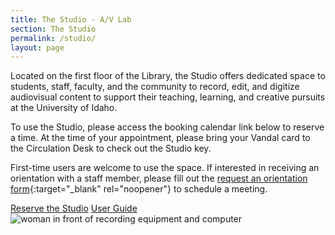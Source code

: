 ```yaml
---
title: The Studio - A/V Lab
section: The Studio
permalink: /studio/
layout: page
---
```


Located on the first floor of the Library, the Studio offers dedicated space to students, staff, faculty, and the community to record, edit, and digitize audiovisual content to support their teaching, learning, and creative pursuits at the University of Idaho. 

To use the Studio, please access the booking calendar link below to reserve a time. At the time of your appointment, please bring your Vandal card to the Circulation Desk to check out the Studio key.

First-time users are welcome to use the space. If interested in receiving an orientation with a staff member, please fill out the [request an orientation form](https://uidaho.co1.qualtrics.com/jfe/form/SV_87Ybp5wTfqm9Cqa){:target="_blank" rel="noopener"} to schedule a meeting.

<div class="text-center my-4">
<a class="btn btn-outline-pride-gold m-2" href="https://libcal.uidaho.edu/booking/AV" target="_blank" rel="noopener">Reserve the Studio</a>
<a class="btn btn-outline-pride-gold m-2" href="https://vandalsuidaho-my.sharepoint.com/:w:/g/personal/hanwendong_uidaho_edu/EZe6R_SuDnZCm2xK7vepWwsBbKSxVMyrv34ANJF66OFxSw?e=VHFEqq" target="_blank" rel="noopener">User Guide</a>
</div>
<div class="text-center mb-3">
<img class="img-fluid" src="{{ '/rooms/studio.jpg' | prepend: site.lib-media }}" alt="woman in front of recording equipment and computer">
</div>
